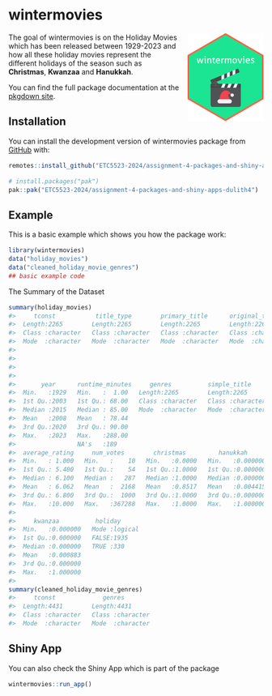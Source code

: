 
<!-- README.md is generated from README.Rmd. Please edit that file -->

# wintermovies

<!-- badges: start -->
<!-- badges: end -->

<img src="man/figures/logo.png" alt="wintermovies hex sticker" width="150" style="float:right; margin-left:15px;" />

The goal of wintermovies is on the Holiday Movies which has been
released between 1929-2023 and how all these holiday movies represent
the different holidays of the season such as **Christmas**, **Kwanzaa**
and **Hanukkah**.

You can find the full package documentation at the [pkgdown
site](https://etc5523-2024.github.io/assignment-4-packages-and-shiny-apps-dulith4/).

## Installation

You can install the development version of wintermovies package from
[GitHub](https://github.com/ETC5523-2024/assignment-4-packages-and-shiny-apps-dulith4/tree/main/wintermovies)
with:

``` r
remotes::install_github("ETC5523-2024/assignment-4-packages-and-shiny-apps-dulith4", subdir = "wintermovies")
```

``` r
# install.packages("pak")
pak::pak("ETC5523-2024/assignment-4-packages-and-shiny-apps-dulith4")
```

## Example

This is a basic example which shows you how the package work:

``` r
library(wintermovies)
data("holiday_movies")
data("cleaned_holiday_movie_genres")
## basic example code
```

The Summary of the Dataset

``` r
summary(holiday_movies)
#>     tconst           title_type        primary_title      original_title    
#>  Length:2265        Length:2265        Length:2265        Length:2265       
#>  Class :character   Class :character   Class :character   Class :character  
#>  Mode  :character   Mode  :character   Mode  :character   Mode  :character  
#>                                                                             
#>                                                                             
#>                                                                             
#>                                                                             
#>       year      runtime_minutes     genres          simple_title      
#>  Min.   :1929   Min.   :  1.00   Length:2265        Length:2265       
#>  1st Qu.:2003   1st Qu.: 68.00   Class :character   Class :character  
#>  Median :2015   Median : 85.00   Mode  :character   Mode  :character  
#>  Mean   :2008   Mean   : 78.44                                        
#>  3rd Qu.:2020   3rd Qu.: 90.00                                        
#>  Max.   :2023   Max.   :288.00                                        
#>                 NA's   :189                                           
#>  average_rating     num_votes        christmas         hanukkah       
#>  Min.   : 1.000   Min.   :    10   Min.   :0.0000   Min.   :0.000000  
#>  1st Qu.: 5.400   1st Qu.:    54   1st Qu.:1.0000   1st Qu.:0.000000  
#>  Median : 6.100   Median :   287   Median :1.0000   Median :0.000000  
#>  Mean   : 6.062   Mean   :  2168   Mean   :0.8517   Mean   :0.004415  
#>  3rd Qu.: 6.800   3rd Qu.:  1000   3rd Qu.:1.0000   3rd Qu.:0.000000  
#>  Max.   :10.000   Max.   :367288   Max.   :1.0000   Max.   :1.000000  
#>                                                                       
#>     kwanzaa          holiday       
#>  Min.   :0.000000   Mode :logical  
#>  1st Qu.:0.000000   FALSE:1935     
#>  Median :0.000000   TRUE :330      
#>  Mean   :0.000883                  
#>  3rd Qu.:0.000000                  
#>  Max.   :1.000000                  
#> 
summary(cleaned_holiday_movie_genres)
#>     tconst             genres         
#>  Length:4431        Length:4431       
#>  Class :character   Class :character  
#>  Mode  :character   Mode  :character
```

## Shiny App

You can also check the Shiny App which is part of the package

``` r
wintermovies::run_app()
```
